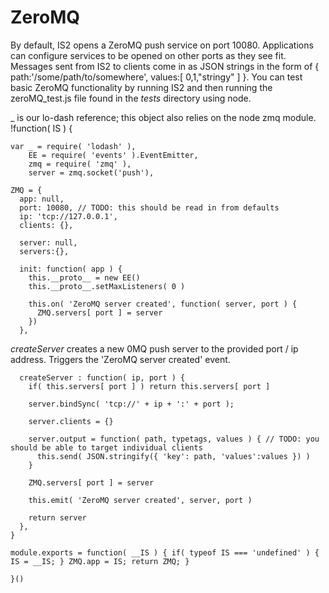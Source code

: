ZeroMQ
======
By default, IS2 opens a ZeroMQ push service on port 10080. Applications can configure services to be opened on other ports
as they see fit. Messages sent from IS2 to clients come in as JSON strings in the form of
{ path:'/some/path/to/somewhere', values:[ 0,1,"stringy" ] }. You can test basic ZeroMQ functionality by running IS2 and then 
running the zeroMQ_test.js file found in the *tests* directory using node.

_ is our lo-dash reference; this object also relies on the node zmq module.
    !function( IS ) {
      
    var _ = require( 'lodash' ), 
        EE = require( 'events' ).EventEmitter,
        zmq = require( 'zmq' ),
        server = zmq.socket('push'),
		
    ZMQ = {
      app: null,
      port: 10080, // TODO: this should be read in from defaults
      ip: 'tcp://127.0.0.1',
      clients: {},
      
      server: null,
      servers:{},
      
      init: function( app ) {
        this.__proto__ = new EE()
        this.__proto__.setMaxListeners( 0 )
        
        this.on( 'ZeroMQ server created', function( server, port ) {
          ZMQ.servers[ port ] = server 
        })
      },

*createServer* creates a new 0MQ push server to the provided port / ip address. Triggers the 'ZeroMQ server created' event.

      createServer : function( ip, port ) {
        if( this.servers[ port ] ) return this.servers[ port ]
            
        server.bindSync( 'tcp://' + ip + ':' + port );
        
        server.clients = {}
        
        server.output = function( path, typetags, values ) { // TODO: you should be able to target individual clients
          this.send( JSON.stringify({ 'key': path, 'values':values }) )
        }
        
        ZMQ.servers[ port ] = server
        
        this.emit( 'ZeroMQ server created', server, port )
        
        return server
      },
    }
    
    module.exports = function( __IS ) { if( typeof IS === 'undefined' ) { IS = __IS; } ZMQ.app = IS; return ZMQ; }
    
    }()